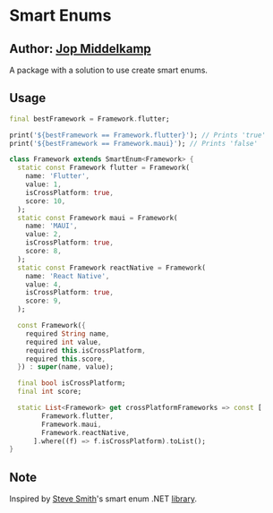 # Smart Enums
## Author: [Jop Middelkamp](https://github.com/jopmiddelkamp)

A package with a solution to use create smart enums.

## Usage

```dart
final bestFramework = Framework.flutter;

print('${bestFramework == Framework.flutter}'); // Prints 'true'
print('${bestFramework == Framework.maui}'); // Prints 'false'

class Framework extends SmartEnum<Framework> {
  static const Framework flutter = Framework(
    name: 'Flutter',
    value: 1,
    isCrossPlatform: true,
    score: 10,
  );
  static const Framework maui = Framework(
    name: 'MAUI',
    value: 2,
    isCrossPlatform: true,
    score: 8,
  );
  static const Framework reactNative = Framework(
    name: 'React Native',
    value: 4,
    isCrossPlatform: true,
    score: 9,
  );

  const Framework({
    required String name,
    required int value,
    required this.isCrossPlatform,
    required this.score,
  }) : super(name, value);

  final bool isCrossPlatform;
  final int score;

  static List<Framework> get crossPlatformFrameworks => const [
        Framework.flutter,
        Framework.maui,
        Framework.reactNative,
      ].where((f) => f.isCrossPlatform).toList();
}
```

## Note

Inspired by [Steve Smith](https://github.com/ardalis)'s smart enum .NET [library](https://github.com/ardalis/SmartEnum).
